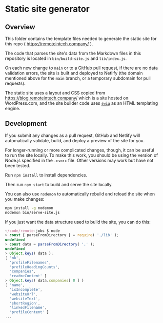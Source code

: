 # Static site generator

## Overview

This folder contains the template files needed to generate the static site for
this repo ( https://remoteintech.company/ ).

The code that parses the site's data from the Markdown files in this repository
is located in `bin/build-site.js` and `lib/index.js`.

On each new change to `main` or to a GitHub pull request, if there are no
data validation errors, the site is built and deployed to Netlify (the domain
mentioned above for the `main` branch, or a temporary subdomain for pull
requests).

The static site uses a layout and CSS copied from
https://blog.remoteintech.company/ which is a site hosted on WordPress.com, and
the site builder code uses
[`swig`](https://github.com/node-swig/swig-templates)
as an HTML templating engine.

## Development

If you submit any changes as a pull request, GitHub and Netlify will
automatically validate, build, and deploy a preview of the site for you.

For longer-running or more complicated changes, though, it can be useful to run
the site locally.  To make this work, you should be using the version of
Node.js specified in the `.nvmrc` file.  Other versions may work but have not
been tested.

Run `npm install` to install dependencies.

Then run `npm start` to build and serve the site locally.

You can also use `nodemon` to automatically rebuild and reload the site when
you make changes:

```sh
npm install -g nodemon
nodemon bin/serve-site.js
```

If you just want the data structure used to build the site, you can do this:

```js
~/code/remote-jobs $ node
> const { parseFromDirectory } = require( './lib' );
undefined
> const data = parseFromDirectory( '.' );
undefined
> Object.keys( data );
[ 'ok',
  'profileFilenames',
  'profileHeadingCounts',
  'companies',
  'readmeContent' ]
> Object.keys( data.companies[ 0 ] )
[ 'name',
  'isIncomplete',
  'websiteUrl',
  'websiteText',
  'shortRegion',
  'linkedFilename',
  'profileContent' ]
...
```
